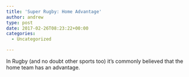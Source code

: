 ```yaml
---
title: 'Super Rugby: Home Advantage'
author: andrew
type: post
date: 2017-02-26T08:23:22+00:00
categories:
  - Uncategorized

---
```

In Rugby (and no doubt other sports too) it&#8217;s commonly believed that the home team has an advantage.
